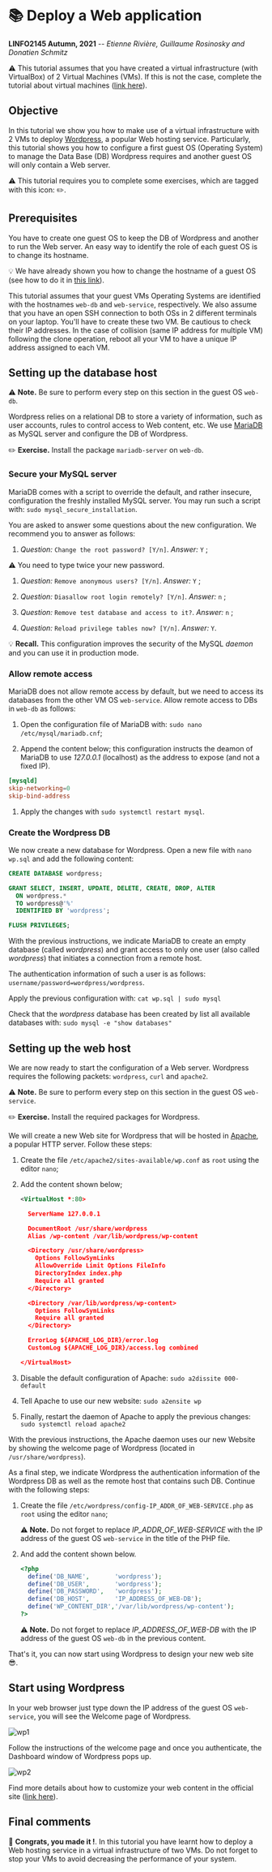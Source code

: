# :books: Deploy a Web application

**LINFO2145 Autumn, 2021** -- *Etienne Rivière, Guillaume Rosinosky and Donatien Schmitz*

:warning:
This tutorial assumes that you have created a virtual infrastructure (with VirtualBox) of 2 Virtual Machines (VMs). If this is not the case, complete the tutorial about virtual machines ([link here](README.md)).

## Objective

In this tutorial we show you how to make use of a virtual infrastructure with 2 VMs to deploy [Wordpress](https://wordpress.com/), a popular Web hosting service.
Particularly, this tutorial shows you how to configure a first guest OS (Operating System) to manage the Data Base (DB) Wordpress requires and another guest OS will only contain a Web server.

:warning:
This tutorial requires you to complete some exercises, which are tagged with this icon: :pencil2:.

## Prerequisites

You have to create one guest OS to keep the DB of Wordpress and another to run the Web server.
An easy way to identify the role of each guest OS is to change its hostname.

:bulb:
We have already shown you how to change the hostname of a guest OS (see how to do it in [this link](README.md#log-on-the-vm-clone)).

This tutorial assumes that your guest VMs Operating Systems are identified with the hostnames `web-db` and `web-service`, respectively.
We also assume that you have an open SSH connection to both OSs in 2 different terminals on your laptop.
You'll have to create these two VM. Be cautious to check their IP addresses. In the case of collision (same IP address for multiple VM) following the clone operation, reboot all your VM to have a unique IP address assigned to each VM.

## Setting up the database host

:warning: **Note.**
Be sure to perform every step on this section in the guest OS `web-db`.

Wordpress relies on a relational DB to store a variety of information, such as user accounts, rules to control access to Web content, etc. We use [MariaDB](https://mariadb.org/) as MySQL server and configure the DB of Wordpress.

:pencil2: **Exercise.**
Install the package `mariadb-server` on `web-db`.

### Secure your MySQL server

MariaDB comes with a script to override the default, and rather insecure, configuration the freshly installed MySQL server. You may run such a script with: `sudo mysql_secure_installation`.

You are asked to answer some questions about the new configuration. We recommend you to answer as follows:

1. *Question:* `Change the root password? [Y/n]`. *Answer:* `Y` ;

  :warning: You need to type twice your new password.

1. *Question:* `Remove anonymous users? [Y/n]`. *Answer:* `Y` ;

1. *Question:* `Diasallow root login remotely? [Y/n]`. *Answer:* `n` ;

1. *Question:* `Remove test database and access to it?`. *Answer:* `n` ;

1. *Question:* `Reload privilege tables now? [Y/n]`. *Answer:* `Y`.

:bulb: **Recall.**
This configuration improves the security of the MySQL *daemon* and you can use it in production mode.

### Allow remote access

MariaDB does not allow remote access by default, but we need to access its databases from the other VM OS `web-service`. Allow remote access to DBs in `web-db` as follows:

1. Open the configuration file of MariaDB with: `sudo nano /etc/mysql/mariadb.cnf`;

1. Append the content below; this configuration instructs the deamon of MariaDB to use *127.0.0.1* (localhost) as the address to expose (and not a fixed IP).

```conf
[mysqld]
skip-networking=0
skip-bind-address
```

1. Apply the changes with `sudo systemctl restart mysql`.

### Create the Wordpress DB

We now create a new database for Wordpress. Open a new file with `nano wp.sql` and add the following content:

```sql
CREATE DATABASE wordpress;

GRANT SELECT, INSERT, UPDATE, DELETE, CREATE, DROP, ALTER
  ON wordpress.*
  TO wordpress@'%'
  IDENTIFIED BY 'wordpress';

FLUSH PRIVILEGES;
```

With the previous instructions, we indicate MariaDB to create an empty database (called *wordpress*) and grant access to only one user (also called *wordpress*) that initiates a connection from a remote host.

The authentication information of such a user is as follows: `username/password=wordpress/wordpress`.

Apply the previous configuration with: `cat wp.sql | sudo mysql`

Check that the *wordpress* database has been created by list all available databases with: `sudo mysql -e "show databases"`

## Setting up the web host

We are now ready to start the configuration of a Web server. Wordpress requires the following packets: `wordpress`, `curl` and `apache2`.

:warning: **Note.**
Be sure to perform every step on this section in the guest OS `web-service`.

:pencil2: **Exercise.**
Install the required packages for Wordpress.

We will create a new Web site for Wordpress that will be hosted in [Apache](https://httpd.apache.org/), a popular HTTP server. Follow these steps:

1. Create the file `/etc/apache2/sites-available/wp.conf` as `root` using the editor `nano`;

1. Add the content shown below;

    ```xml
    <VirtualHost *:80>

      ServerName 127.0.0.1

      DocumentRoot /usr/share/wordpress
      Alias /wp-content /var/lib/wordpress/wp-content

      <Directory /usr/share/wordpress>
        Options FollowSymLinks
        AllowOverride Limit Options FileInfo
        DirectoryIndex index.php
        Require all granted
      </Directory>

      <Directory /var/lib/wordpress/wp-content>
        Options FollowSymLinks
        Require all granted
      </Directory>

      ErrorLog ${APACHE_LOG_DIR}/error.log
      CustomLog ${APACHE_LOG_DIR}/access.log combined

    </VirtualHost>
    ```

1. Disable the default configuration of Apache: `sudo a2dissite 000-default`

1. Tell Apache to use our new website: `sudo a2ensite wp`

1. Finally, restart the daemon of Apache to apply the previous changes: `sudo systemctl reload apache2`

With the previous instructions, the Apache daemon uses our new Website by showing the welcome page of Wordpress (located in `/usr/share/wordpress`).

As a final step, we indicate Wordpress the authentication information of the Wordpress DB as well as the remote host that contains such DB. Continue with the following steps:

1. Create the file `/etc/wordpress/config-IP_ADDR_OF_WEB-SERVICE.php` as `root` using the editor `nano`;

    :warning: **Note.**
    Do not forget to replace *IP_ADDR_OF_WEB-SERVICE* with the IP address of the guest OS `web-service` in the title of the PHP file.

1. And add the content shown below.

    ```php
    <?php
      define('DB_NAME',       'wordpress');
      define('DB_USER',       'wordpress');
      define('DB_PASSWORD',   'wordpress');
      define('DB_HOST',       'IP_ADDRESS_OF_WEB-DB');
      define('WP_CONTENT_DIR','/var/lib/wordpress/wp-content');
    ?>
    ```

    :warning: **Note.**
    Do not forget to replace *IP_ADDRESS_OF_WEB-DB* with the IP address of the guest OS `web-db` in the previous content.

That's it, you can now start using Wordpress to design your new web site :sunglasses:.

## Start using Wordpress

In your web browser just type down the IP address of the guest OS `web-service`, you will see the Welcome page of Wordpress.

 ![wp1](figs/wordpress_welcome.png)

 Follow the instructions of the welcome page and once you authenticate, the Dashboard window of Wordpress pops up.

 ![wp2](figs/wordpress_dashboard.png)

Find more details about how to customize your web content in the official site ([link here](https://www.wordpress.com)).

## Final comments

:checkered_flag: **Congrats, you made it !**.
In this tutorial you have learnt how to deploy a Web hosting service in a virtual infrastructure of two VMs.
Do not forget to stop your VMs to avoid decreasing the performance of your system.
